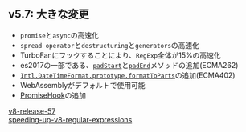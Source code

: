 ## v5.7: 大きな変更

- `promise`と`async`の高速化
- `spread operator`と`destructuring`と`generators`の高速化
- TurboFanにフックすることにより、`RegExp`全体が15%の高速化
- es2017の一部である、[`padStart`](https://developer.mozilla.org/en-US/docs/Web/JavaScript/Reference/Global_Objects/String/padStart)と[`padEnd`](https://developer.mozilla.org/en-US/docs/Web/JavaScript/Reference/Global_Objects/String/padEnd)メソッドの追加(ECMA262)
- [`Intl.DateTimeFormat.prototype.formatToParts`](https://developer.mozilla.org/en-US/docs/Web/JavaScript/Reference/Global_Objects/DateTimeFormat/formatToParts)の追加(ECMA402)
- WebAssemblyがデフォルトで使用可能
- [PromiseHook](https://docs.google.com/document/d/1rda3yKGHimKIhg5YeoAmCOtyURgsbTH_qaYR79FELlk/edit)の追加

[v8-release-57](https://v8project.blogspot.jp/2017/02/v8-release-57.html)  
[speeding-up-v8-regular-expressions](https://v8project.blogspot.jp/2017/01/speeding-up-v8-regular-expressions.html)
